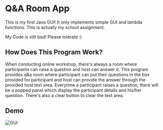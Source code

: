 # Q&A Room App
This is my first Java GUI! It only implements simple GUI and lambda functions. This is actually my school assignment. 

My Code is still bad! Please tolerate :)

## How Does This Program Work?
When conducting online workshop, there's always a room where participants can raise a question and host can answer it. 
This program provides q&a room where participant can put their questions in the box provided for participant and host can provide the answer through the provided host text area. 
Everytime a participant raises a question, there will be a popped panel which display the participant details and his/her question. 
There's also a clear button to clear the text area.

## Demo
![GUI](https://user-images.githubusercontent.com/58356073/84533595-0a7e6800-ad1b-11ea-8669-6f3b84064774.gif)
